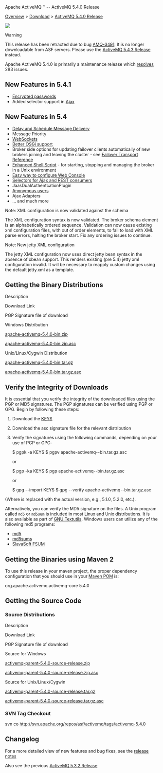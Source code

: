 Apache ActiveMQ ™ -- ActiveMQ 5.4.0 Release 

[Overview](overview.html) > [Download](download.html) > [ActiveMQ 5.4.0 Release](activemq-540-release.html)


![](http://activemq.apache.org/activemq-500-release.data/activemq-5.x-box-reflection.png)

Warning

This release has been retracted due to bug [AMQ-3491](https://issues.apache.org/jira/browse/AMQ-3491). It is no longer downloadable from ASF servers. Please use the [ActiveMQ 5.4.3 Release](activemq-543-release.html) instead.

Apache ActiveMQ 5.4.0 is primarily a maintenance release which [resolves](https://issues.apache.org/activemq/secure/IssueNavigator.jspa?reset=true&&pid=10520&fixfor=12110&sorter/field=priority&sorter/order=DESC) 283 issues.

New Features in 5.4.1
---------------------

*   [Encrypted passwords](encrypted-passwords.html)
*   Added selector support in [Ajax](ajax.html)

New Features in 5.4
-------------------

*   [Delay and Schedule Message Delivery](delay-and-schedule-message-delivery.html)
*   Message Priority
*   [WebSockets](websockets.html)
*   [Better OSGi support](osgi-integration.html)
*   Broker side options for updating failover clients automatically of new brokers joining and leaving the cluster - see [Failover Transport Reference](failover-transport-reference.html)
*   [Enhanced Shell Script](unix-shell-script.html) \- for starting, stopping and managing the broker in a Unix environment
*   [Easy way to configure Web Console](web-console.html)
*   [Selectors for Ajax and REST consumers](rest.html)
*   JaasDualAuthentcationPlugin
*   [Anonymous users](security.html)
*   Ajax Adapters
*   ... and much more

Note: XML configuration is now validated against the schema

The XML configuration syntax is now validated. The broker schema element is an alphabetically ordered sequence. Validation can now cause existing xml configuration files, with out of order elements, to fail to load with XML parse errors, halting the broker start. Fix any ordering issues to continue.

Note: New jetty XML configuration

The jetty XML configuration now uses direct jetty bean syntax in the absence of xbean support. This renders existing (pre 5.4) jetty xml configuration invalid. It will be necessary to reapply custom changes using the default jetty.xml as a template.

Getting the Binary Distributions
--------------------------------

Description

Download Link

PGP Signature file of download

Windows Distribution

[apache-activemq-5.4.0-bin.zip](http://archive.apache.org/dist/activemq/apache-activemq/5.4.0/apache-activemq-5.4.0-bin.zip)

[apache-activemq-5.4.0-bin.zip.asc](http://archive.apache.org/dist/activemq/apache-activemq/5.4.0/apache-activemq-5.4.0-bin.zip.asc)

Unix/Linux/Cygwin Distribution

[apache-activemq-5.4.0-bin.tar.gz](http://archive.apache.org/dist/activemq/apache-activemq/5.4.0/apache-activemq-5.4.0-bin.tar.gz)

[apache-activemq-5.4.0-bin.tar.gz.asc](http://archive.apache.org/dist/activemq/apache-activemq/5.4.0/apache-activemq-5.4.0-bin.tar.gz.asc)

Verify the Integrity of Downloads
---------------------------------

It is essential that you verify the integrity of the downloaded files using the PGP or MD5 signatures. The PGP signatures can be verified using PGP or GPG. Begin by following these steps:

1.  Download the [KEYS](http://www.apache.org/dist/activemq/KEYS)
2.  Download the asc signature file for the relevant distribution
3.  Verify the signatures using the following commands, depending on your use of PGP or GPG:
    
    $ pgpk -a KEYS
    $ pgpv apache-activemq-<version>-bin.tar.gz.asc
    
    or
    
    $ pgp -ka KEYS
    $ pgp apache-activemq-<version>-bin.tar.gz.asc
    
    or
    
    $ gpg --import KEYS
    $ gpg --verify apache-activemq-<version>-bin.tar.gz.asc
    

(Where <version> is replaced with the actual version, e.g., 5.1.0, 5.2.0, etc.).

Alternatively, you can verify the MD5 signature on the files. A Unix program called `md5` or `md5sum` is included in most Linux and Unix distributions. It is also available as part of [GNU Textutils](http://www.gnu.org/software/textutils/textutils.html). Windows users can utilize any of the following md5 programs:

*   [md5](http://www.fourmilab.ch/md5/)
*   [md5sums](http://www.pc-tools.net/win32/md5sums/)
*   [SlavaSoft FSUM](http://www.slavasoft.com/fsum/)

Getting the Binaries using Maven 2
----------------------------------

To use this release in your maven project, the proper dependency configuration that you should use in your [Maven POM](http://maven.apache.org/guides/introduction/introduction-to-the-pom.html) is:

<dependency>
  <groupId>org.apache.activemq</groupId>
  <artifactId>activemq-core</artifactId>
  <version>5.4.0</version>
</dependency>

Getting the Source Code
-----------------------

### Source Distributions

Description

Download Link

PGP Signature file of download

Source for Windows

[activemq-parent-5.4.0-source-release.zip](http://archive.apache.org/dist/activemq/apache-activemq/5.4.0/activemq-parent-5.4.0-source-release.zip)

[activemq-parent-5.4.0-source-release.zip.asc](http://archive.apache.org/dist/activemq/apache-activemq/5.4.0/activemq-parent-5.4.0-source-release.zip.asc)

Source for Unix/Linux/Cygwin

[activemq-parent-5.4.0-source-release.tar.gz](http://archive.apache.org/dist/activemq/apache-activemq/5.4.0/activemq-parent-5.4.0-source-release.tar.gz)

[activemq-parent-5.4.0-source-release.tar.gz.asc](http://archive.apache.org/dist/activemq/apache-activemq/5.4.0/activemq-parent-5.4.0-source-release.tar.gz.asc)

### SVN Tag Checkout

svn co http://svn.apache.org/repos/asf/activemq/tags/activemq-5.4.0

Changelog
---------

For a more detailed view of new features and bug fixes, see the [release notes](https://issues.apache.org/activemq/secure/ReleaseNote.jspa?projectId=10520&styleName=Html&version=12110)

Also see the previous [ActiveMQ 5.3.2 Release](activemq-532-release.html)

